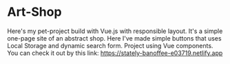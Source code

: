 # Art-Shop
Here's my pet-project build with Vue.js with responsible layout. 
It's a simple one-page site of an abstract shop.
Here I've made simple buttons that uses Local Storage and dynamic search form. Project using Vue components.
You can check it out by this link: https://stately-banoffee-e03719.netlify.app
